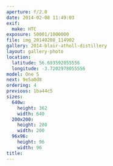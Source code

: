 ```yaml
---
aperture: f/2.0
date: 2014-02-08 11:49:03
exif:
  make: HTC
exposure: 50001/1000000
file: img_20140208_114902
gallery: 2014-blair-atholl-distillery
layout: gallery-photo
location:
  latitude: 56.693592055556
  longitude: -3.7202978055556
model: One S
next: 9e5a0d8
ordering: 4
previous: 1ba44c5
sizes:
  640w:
    height: 362
    width: 640
  200x200:
    height: 200
    width: 200
  96x96:
    height: 96
    width: 96
title: 
---
```

